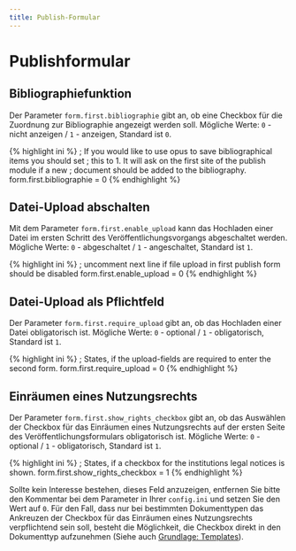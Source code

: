 ```yaml
---
title: Publish-Formular
---
```


# Publishformular

## Bibliographiefunktion

Der Parameter `form.first.bibliographie` gibt an, ob eine Checkbox für die Zuordnung zur
Bibliographie angezeigt werden soll. Mögliche Werte: `0` - nicht anzeigen / `1` - anzeigen, Standard ist `0`.

{% highlight ini %}
; If you would like to use opus to save bibliographical items you should set
; this to 1. It will ask on the first site of the publish module if a new
; document should be added to the bibliography.
form.first.bibliographie = 0
{% endhighlight %}

## Datei-Upload abschalten

Mit dem Parameter `form.first.enable_upload` kann das Hochladen einer Datei im ersten Schritt
des Veröffentlichungsvorgangs abgeschaltet werden. Mögliche Werte: `0` - abgeschaltet / `1` -
angeschaltet, Standard ist `1`.

{% highlight ini %}
; uncomment next line if file upload in first publish form should be disabled
form.first.enable_upload = 0
{% endhighlight %}

## Datei-Upload als Pflichtfeld

Der Parameter `form.first.require_upload` gibt an, ob das Hochladen einer Datei obligatorisch
ist. Mögliche Werte: `0` - optional / `1` - obligatorisch, Standard ist `1`.

{% highlight ini %}
; States, if the upload-fields are required to enter the second form.
form.first.require_upload = 0
{% endhighlight %}

## Einräumen eines Nutzungsrechts

Der Parameter `form.first.show_rights_checkbox` gibt an, ob das Auswählen der Checkbox für
das Einräumen eines Nutzungsrechts auf der ersten Seite des Veröffentlichungsformulars
obligatorisch ist. Mögliche Werte: `0` - optional / `1` - obligatorisch, Standard ist `1`.

{% highlight ini %}
; States, if a checkbox for the institutions legal notices is shown.
form.first.show_rights_checkbox = 1
{% endhighlight %}

Sollte kein Interesse bestehen, dieses Feld anzuzeigen, entfernen Sie bitte den Kommentar bei dem
Parameter in Ihrer `config.ini` und setzen Sie den Wert auf `0`. Für den Fall, dass nur bei bestimmten
Dokumenttypen das Ankreuzen der Checkbox für das Einräumen eines Nutzungsrechts verpflichtend
sein soll, besteht die Möglichkeit, die Checkbox direkt in den Dokumenttyp aufzunehmen (Siehe auch
[Grundlage: Templates](../configext/doctypes.html#grundlage-templates)).
